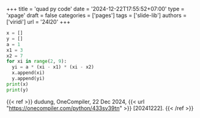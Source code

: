 +++
title = 'quad py code'
date = '2024-12-22T17:55:52+07:00'
type = 'xpage'
draft = false
categories = ['pages']
tags = ['slide-lib']
authors = ['viridi']
url = '24l20'
+++
<!--more-->

```py
x = []
y = []
a = 1
x1 = 3
x2 = 7
for xi in range(2, 9):
  yi = a * (xi - x1) * (xi - x2)
  x.append(xi)
  y.append(yi)
print(x)
print(y)
```

{{< ref >}}
dudung, OneCompiler, 22 Dec 2024, {{< url "https://onecompiler.com/python/433sv39tn" >}} [20241222].
{{< /ref >}}
